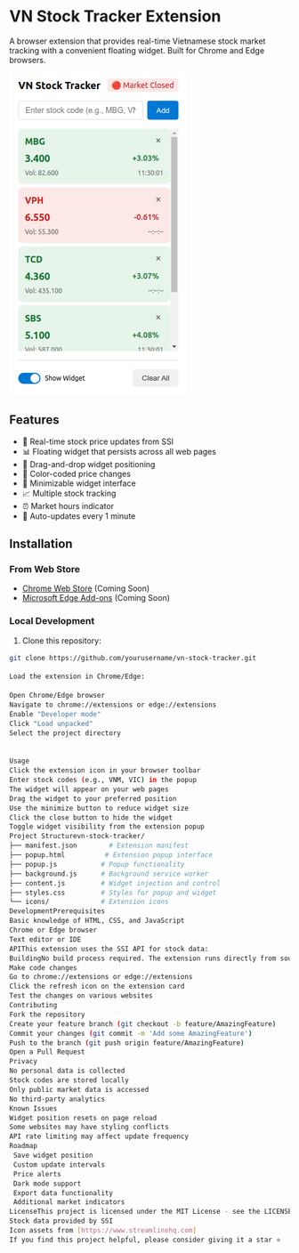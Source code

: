 # VN Stock Tracker Extension

A browser extension that provides real-time Vietnamese stock market tracking with a convenient floating widget. Built for Chrome and Edge browsers.

![VN Stock Tracker Screenshot](screenshots/preview.png)

## Features

- 🚀 Real-time stock price updates from SSI
- 📊 Floating widget that persists across all web pages
- 🎯 Drag-and-drop widget positioning
- 🎨 Color-coded price changes
- 📱 Minimizable widget interface
- 📈 Multiple stock tracking
- ⏰ Market hours indicator
- 🔄 Auto-updates every 1 minute

## Installation

### From Web Store
- [Chrome Web Store](chrome-web-store-link) (Coming Soon)
- [Microsoft Edge Add-ons](edge-add-ons-link) (Coming Soon)

### Local Development
1. Clone this repository:
```bash
git clone https://github.com/yourusername/vn-stock-tracker.git

Load the extension in Chrome/Edge:

Open Chrome/Edge browser
Navigate to chrome://extensions or edge://extensions
Enable "Developer mode"
Click "Load unpacked"
Select the project directory


Usage
Click the extension icon in your browser toolbar
Enter stock codes (e.g., VNM, VIC) in the popup
The widget will appear on your web pages
Drag the widget to your preferred position
Use the minimize button to reduce widget size
Click the close button to hide the widget
Toggle widget visibility from the extension popup
Project Structurevn-stock-tracker/
├── manifest.json        # Extension manifest
├── popup.html          # Extension popup interface
├── popup.js           # Popup functionality
├── background.js      # Background service worker
├── content.js         # Widget injection and control
├── styles.css         # Styles for popup and widget
└── icons/             # Extension icons
DevelopmentPrerequisites
Basic knowledge of HTML, CSS, and JavaScript
Chrome or Edge browser
Text editor or IDE
APIThis extension uses the SSI API for stock data:
BuildingNo build process required. The extension runs directly from source.Testing
Make code changes
Go to chrome://extensions or edge://extensions
Click the refresh icon on the extension card
Test the changes on various websites
Contributing
Fork the repository
Create your feature branch (git checkout -b feature/AmazingFeature)
Commit your changes (git commit -m 'Add some AmazingFeature')
Push to the branch (git push origin feature/AmazingFeature)
Open a Pull Request
Privacy
No personal data is collected
Stock codes are stored locally
Only public market data is accessed
No third-party analytics
Known Issues
Widget position resets on page reload
Some websites may have styling conflicts
API rate limiting may affect update frequency
Roadmap
 Save widget position
 Custom update intervals
 Price alerts
 Dark mode support
 Export data functionality
 Additional market indicators
LicenseThis project is licensed under the MIT License - see the LICENSE file for details.Acknowledgments
Stock data provided by SSI
Icon assets from [https://www.streamlinehq.com]
If you find this project helpful, please consider giving it a star ⭐
```
